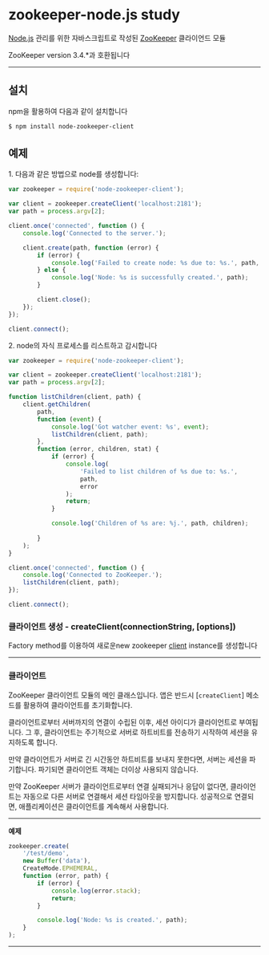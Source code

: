# zookeeper-node.js study

[Node.js](http://nodejs.org) 관리를 위한 자바스크립트로 작성된 [ZooKeeper](http://zookeeper.apache.org) 클라이언드 모듈

ZooKeeper version 3.4.*과 호환됩니다

---

## 설치

npm을 활용하여 다음과 같이 설치합니다
```bash
$ npm install node-zookeeper-client
```

## 예제

1\. 다음과 같은 방법으로 node를 생성합니다:

```javascript
var zookeeper = require('node-zookeeper-client');

var client = zookeeper.createClient('localhost:2181');
var path = process.argv[2];

client.once('connected', function () {
    console.log('Connected to the server.');

    client.create(path, function (error) {
        if (error) {
            console.log('Failed to create node: %s due to: %s.', path, error);
        } else {
            console.log('Node: %s is successfully created.', path);
        }

        client.close();
    });
});

client.connect();
```

2\. node의 자식 프로세스를 리스트하고 감시합니다

```javascript
var zookeeper = require('node-zookeeper-client');

var client = zookeeper.createClient('localhost:2181');
var path = process.argv[2];

function listChildren(client, path) {
    client.getChildren(
        path,
        function (event) {
            console.log('Got watcher event: %s', event);
            listChildren(client, path);
        },
        function (error, children, stat) {
            if (error) {
                console.log(
                    'Failed to list children of %s due to: %s.',
                    path,
                    error
                );
                return;
            }

            console.log('Children of %s are: %j.', path, children);
            
        }
    );
}

client.once('connected', function () {
    console.log('Connected to ZooKeeper.');
    listChildren(client, path);
});

client.connect();
```

### 클라이언트 생성 - createClient(connectionString, [options])

Factory method를 이용하여 새로운new zookeeper [client](#client) instance를 생성합니다

---

### 클라이언트

ZooKeeper 클라이언트 모듈의 메인 클래스입니다. 앱은 반드시 [`createClient`] 메소드를 활용하여 클라이언트를 초기화합니다.

클라이언트로부터 서버까지의 연결이 수립된 이후, 세션 아이디가 클라이언트로 부여됩니다.
그 후, 클라이언트는 주기적으로 서버로 하트비트를 전송하기 시작하여 세션을 유지하도록 합니다.

만약 클라이언트가 서버로 긴 시간동안 하트비트를 보내지 못한다면, 서버는 세션을 파기합니다.
파기되면 클라이언트 객체는 더이상 사용되지 않습니다.

만약 ZooKeeper 서버가 클라이언트로부터 연결 실패되거나 응답이 없다면, 클라이언트는 자동으로 다른 서버로 연결해서 세션 타임아웃을 방지합니다. 성공적으로 연결되면, 애플리케이션은 클라이언트를 계속해서 사용합니다.

---

**예제**

```javascript
zookeeper.create(
    '/test/demo',
    new Buffer('data'),
    CreateMode.EPHEMERAL,
    function (error, path) {
        if (error) {
            console.log(error.stack);
            return;
        }

        console.log('Node: %s is created.', path);
    }
);
```

---
